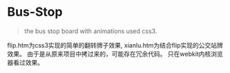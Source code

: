# Bus-Stop
> the bus stop board with animations used css3.

flip.htm为css3实现的简单的翻转牌子效果,
xianlu.htm为结合flip实现的公交站牌效果。
由于是从原来项目中拷过来的，可能存在冗余代码。
只在webkit内核浏览器看过效果。
